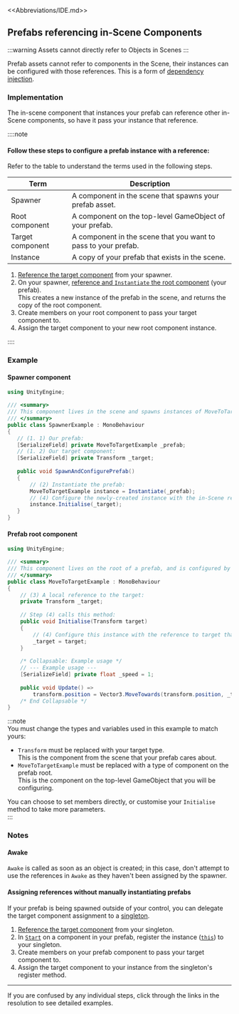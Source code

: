 <<Abbreviations/IDE.md>>
## Prefabs referencing in-Scene Components

:::warning
Assets cannot directly refer to Objects in Scenes
:::

Prefab assets cannot refer to components in the Scene, their instances can be configured with those references. This is a form of [dependency injection](Simple%20Dependency%20Injection.md).  

### Implementation
The in-scene component that instances your prefab can reference other in-Scene components, so have it pass your instance that reference.

::::note  
#### Follow these steps to configure a prefab instance with a reference:
Refer to the table to understand the terms used in the following steps.

| Term             | Description                                                    |
|------------------|----------------------------------------------------------------|
| Spawner          | A component in the scene that spawns your prefab asset.        |
| Root component   | A component on the top-level GameObject of your prefab.        |
| Target component | A component in the scene that you want to pass to your prefab. |
| Instance         | A copy of your prefab that exists in the scene.                |

1. [Reference the target component](Serializing%20Component%20References.md) from your spawner.
1. On your spawner, [reference and `Instantiate` the root component](References%20To%20Prefabs.md) (your prefab).   
  This creates a new instance of the prefab in the scene, and returns the copy of the root component.
1. Create members on your root component to pass your target component to.
1. Assign the target component to your new root component instance.  

::::
### Example
#### Spawner component
```csharp
using UnityEngine;

/// <summary>
/// This component lives in the scene and spawns instances of MoveToTargetExample.
/// </summary>
public class SpawnerExample : MonoBehaviour
{
   // (1. 1) Our prefab:
   [SerializeField] private MoveToTargetExample _prefab; 
   // (1. 2) Our target component:
   [SerializeField] private Transform _target;
   
   public void SpawnAndConfigurePrefab()
   {
       // (2) Instantiate the prefab:
       MoveToTargetExample instance = Instantiate(_prefab);
       // (4) Configure the newly-created instance with the in-Scene reference:
       instance.Initialise(_target);
   }
}
```

#### Prefab root component
```csharp
using UnityEngine;

/// <summary>
/// This component lives on the root of a prefab, and is configured by SpawnerExample after it's instanced.
/// </summary>
public class MoveToTargetExample : MonoBehaviour
{
    // (3) A local reference to the target:
    private Transform _target;
    
    // Step (4) calls this method:
    public void Initialise(Transform target)
    {
        // (4) Configure this instance with the reference to target that was passed from the spawner.
        _target = target;
    }
    
    /* Collapsable: Example usage */
    // --- Example usage ---
    [SerializeField] private float _speed = 1;
    
    public void Update() =>
        transform.position = Vector3.MoveTowards(transform.position, _target.position, _speed * Time.deltaTime);
    /* End Collapsable */
}
```

:::note  
You must change the types and variables used in this example to match yours:
- `Transform` must be replaced with your target type.  
   This is the component from the scene that your prefab cares about.
- `MoveToTargetExample` must be replaced with a type of component on the prefab root.  
   This is the component on the top-level GameObject that you will be configuring.

You can choose to set members directly, or customise your `Initialise` method to take more parameters.  
:::

### Notes
#### Awake
`Awake` is called as soon as an object is created; in this case, don't attempt to use the references in `Awake` as they haven't been assigned by the spawner.

#### Assigning references without manually instantiating prefabs
If your prefab is being spawned outside of your control, you can delegate the target component assignment to a [singleton](Singletons.md).
1. [Reference the target component](Serializing%20Component%20References.md) from your singleton.
1. In [`Start`](https://docs.unity3d.com/ScriptReference/MonoBehaviour.Start.html) on a component in your prefab, register the instance ([`this`](https://learn.microsoft.com/en-us/dotnet/csharp/language-reference/keywords/this)) to your singleton.
1. Create members on your prefab component to pass your target component to.
1. Assign the target component to your instance from the singleton's register method.


---

If you are confused by any individual steps, click through the links in the resolution to see detailed examples.